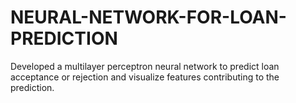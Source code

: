 # NEURAL-NETWORK-FOR-LOAN-PREDICTION
Developed a multilayer perceptron neural network to predict loan acceptance or rejection and visualize features contributing to the prediction.

